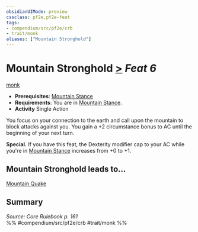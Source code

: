 ```yaml
---
obsidianUIMode: preview
cssclass: pf2e,pf2e-feat
tags:
- compendium/src/pf2e/crb
- trait/monk
aliases: ["Mountain Stronghold"]
---
```

# Mountain Stronghold  [>](rules/core-rulebook/chapter-9-playing-the-game.md#Actions "Single Action") *Feat 6*  
[monk](rules/traits/monk.md)  

- **Prerequisites**: [Mountain Stance](compendium/feats/mountain-stance.md)
- **Requirements**: You are in [Mountain Stance](compendium/feats/mountain-stance.md).
- **Activity** Single Action

You focus on your connection to the earth and call upon the mountain to block attacks against you. You gain a +2 circumstance bonus to AC until the beginning of your next turn.

**Special.** If you have this feat, the Dexterity modifier cap to your AC while you're in [Mountain Stance](compendium/feats/mountain-stance.md) increases from +0 to +1.

## Mountain Stronghold leads to...

[Mountain Quake](compendium/feats/mountain-quake.md)

## Summary

*Source: Core Rulebook p. 161*  
%% #compendium/src/pf2e/crb #trait/monk %%